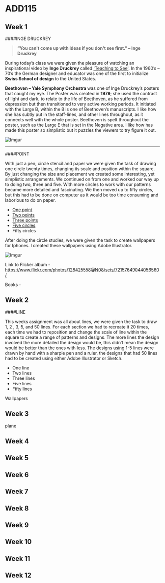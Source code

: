 ADD115
======


Week 1
-------

####INGE DRUCKREY

>**“You can't come up with ideas if you don't see first.” – Inge Druckrey**

During today’s class we were given the pleasure of watching an inspirational video by **Inge Druckrey** called ['Teaching to See'](https://www.youtube.com/watch?v=ldSkPqZKBl0). In the 1960’s – 70’s the German designer and educator was one of the first to initialize **Swiss School of design** to the United States.

**Beethoven – Yale Symphony Orchestra** was one of Inge Druckrey’s posters that caught my eye. The Poster was created in **1979**; she used the contrast of light and dark, to relate to the life of Beethoven, as he suffered from depression but then transitioned to very active working periods. It initiated with the Large B, within the B is one of Beethoven’s manuscripts. I like how she has subtly put in the staff-lines, and other lines throughout, as it connects well with the whole poster. Beethoven is spelt throughout the poster, such as the Large E that is set in the Negative area. I like how has made this poster so simplistic but it puzzles the viewers to try figure it out.

![Imgur](http://i.imgur.com/9E8oWtO.jpg)

****
####POINT

With just a pen, circle stencil and paper we were given the task of drawing one circle twenty times, changing its scale and position within the square. By just changing the size and placement we created some interesting, yet simplistic arrangements. We continued on from one and worked our way up to doing two, three and five. With more circles to work with our patterns became more detailed and fascinating. We then moved up to fifty circles, but this had to be done on computer as it would be too time consuming and laborious to do on paper.

-	[One point](https://flic.kr/p/prYNpq)
-	[Two points](https://flic.kr/p/ps2rpA)
-	[Three points](https://flic.kr/p/prWjvK)
-	[Five circles](https://flic.kr/p/prWjsZ)
-	Fifty circles

After doing the circle studies, we were given the task to create wallpapers for Iphones. I created these wallpapers using Adobe Illustrator.

![Imgur](http://i.imgur.com/fRUxasz.jpg)

Link to Flicker album - https://www.flickr.com/photos/128425558@N08/sets/72157649044056560/

Books -


Week 2
-------

####LINE

This weeks assignment was all about lines, we were given the task to draw 1, 2 , 3, 5, and 50 lines. For each section we had to recreate it 20 times, each time we had to reposition and change the scale of line within the square to create a range of patterns and designs. The more lines the design involved the more detailed the design would be, this didn’t mean the design would be better than the ones with less.  The designs using 1-5 lines were drawn by hand with a sharpie pen and a ruler, the designs that had 50 lines had to be created using either Adobe Illustrator or Sketch.

-	One line
-	Two lines
-	Three lines
-	Five lines
-	Fifty lines

Wallpapers



Week 3
-------


plane


Week 4
-------

Week 5
-------

Week 6
-------

Week 7
-------

Week 8
-------

Week 9
-------

Week 10
-------

Week 11
-------

Week 12
-------
